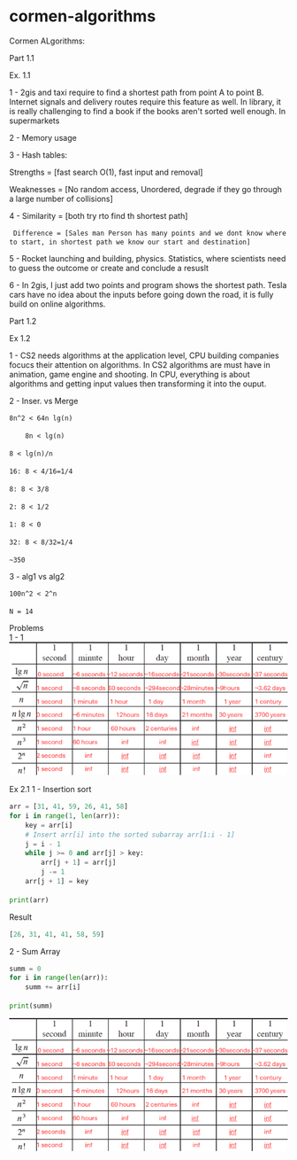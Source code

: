 # cormen-algorithms
 
 Cormen ALgorithms:
 
 
 
 Part 1.1
 
 Ex. 1.1
 
 1 - 2gis and taxi require to find a shortest path from point A to point B. Internet signals and delivery routes require this feature as well. In library, it is really challenging to find a book if the books aren't sorted well enough. In supermarkets
 
 2 - Memory usage
 
 3 - Hash tables:
 
 Strengths = [fast search O(1), fast input and removal]
 
 Weaknesses = [No random access, Unordered, degrade if they go through a large number of collisions]
 
 4 - Similarity = [both try rto find th shortest path]
 
     Difference = [Sales man Person has many points and we dont know where to start, in shortest path we know our start and destination]
 
 5 - Rocket launching and building, physics. Statistics, where scientists need to guess the outcome or create and conclude a resuslt
 
 6 - In 2gis, I just add two points and program shows the shortest path. Tesla cars have no idea about the inputs before going down the road, it is fully build on online algorithms.
 
 
 
 
 
 Part 1.2
 
 Ex 1.2
 
 1 - CS2 needs algorithms at the application level, CPU building companies focucs their attention on algorithms. In CS2 algorithms are must have in animation, game engine and shooting. In CPU, everything is about algorithms and getting input values then transforming it into the ouput.
 
 2 - 	Inser. vs Merge
 
 	8n^2 < 64n lg(n)
 
     	8n < lg(n)
 
 	8 < lg(n)/n
 
 	16: 8 < 4/16=1/4
 
 	8: 8 < 3/8
 
 	2: 8 < 1/2
 
 	1: 8 < 0
 
 	32: 8 < 8/32=1/4
 
 	~350
 
 3 - 	alg1 vs alg2
 
 	100n^2 < 2^n
 
 	N = 14 
 
 Problems \
 1 - 1 \
 ![alt text](image.png) 

 Ex 2.1
 1 - Insertion sort
```python
arr = [31, 41, 59, 26, 41, 58]
for i in range(1, len(arr)):
    key = arr[i]
    # Insert arr[i] into the sorted subarray arr[1:i - 1]
    j = i - 1
    while j >= 0 and arr[j] > key:
        arr[j + 1] = arr[j]
        j -= 1
    arr[j + 1] = key

print(arr)
```
 Result
```python
[26, 31, 41, 41, 58, 59]
```

2 - Sum Array
```python
summ = 0  
for i in range(len(arr)):
    summ += arr[i]

print(summ)
```





 ![alt text](image.png) 





 